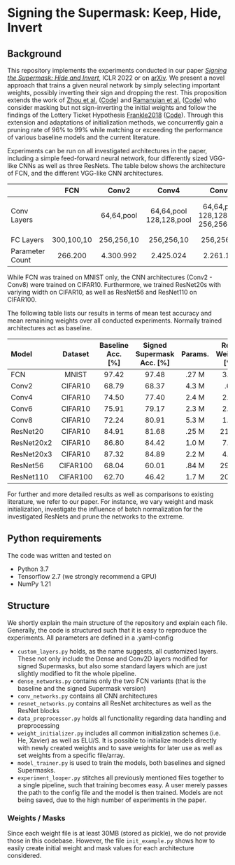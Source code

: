# Signing the Supermask: Keep, Hide, Invert

## Background
This repository implements the experiments conducted in our paper [*Signing the Supermask: Hide and Invert*](https://openreview.net/forum?id=e0jtGTfPihs), ICLR 2022 or on [arXiv](https://arxiv.org/abs/2201.13361).
We present a novel approach that trains a given neural network by simply selecting important weights, possibly inverting their sign and dropping the rest.
This proposition extends the work of [Zhou et al.](https://arxiv.org/abs/1905.01067) ([Code](https://github.com/uber-research/deconstructing-lottery-tickets)) and [Ramanujan et al.](https://arxiv.org/abs/1911.13299) ([Code](https://github.com/allenai/hidden-networks)) who consider masking but not sign-inverting the initial weights and follow the findings of the Lottery Ticket Hypothesis [Frankle2018](https://arxiv.org/abs/1803.03635) ([Code](https://github.com/google-research/lottery-ticket-hypothesis)).
Through this extension and adaptations of initialization methods, we concurrently gain a pruning rate of 96% to 99% while matching or exceeding the performance of various baseline models and the current literature. 

Experiments can be run on all investigated architectures in the paper, including a simple feed-forward neural network, four differently sized VGG-like CNNs as well as three ResNets. The table below shows the architecture of FCN, and the different VGG-like CNN architectures.

|             | FCN | Conv2 | Conv4 | Conv6 | Conv8 |
|------------ | :-: | :---: | :---: | :---: | :---: |
| Conv <br/> Layers | | 64,64,pool | 64,64,pool <br/> 128,128,pool | 64,64,pool <br/> 128,128,pool <br/> 256,256,pool | 64,64,pool <br/> 128,128,pool <br/> 256,256,pool <br/> 512,512,pool |
| FC Layers | 300,100,10 | 256,256,10 | 256,256,10 | 256,256,10 | 256,256,10 |
| Parameter Count | 266.200 | 4.300.992 | 2.425.024 | 2.261.184 | 5.275.840 |

While FCN was trained on MNIST only, the CNN architectures (Conv2 - Conv8) were trained on CIFAR10.
Furthermore, we trained ResNet20s with variying width on CIFAR10, as well as ResNet56 and ResNet110 on CIFAR100. 

The following table lists our results in terms of mean test accuracy and mean remaining weights over all conducted experiments. 
Normally trained architectures act as baseline.

| Model         | Dataset   | Baseline Acc. \[%\] | Signed Supermask Acc. \[%\]   | Params. | Rem. Weights [%]  |
| :------------ | :-------: | :-----------------: | :--------------------------:  | :-----: | :---------------: |
| FCN           | MNIST     | 97.42               | 97.48                         | .27 M   | 3.77              |
| Conv2         | CIFAR10   | 68.79               | 68.37                         | 4.3 M   | .60               |
| Conv4         | CIFAR10   | 74.50               | 77.40                         | 2.4 M   | 2.91              | 
| Conv6         | CIFAR10   | 75.91               | 79.17                         | 2.3 M   | 2.36              | 
| Conv8         | CIFAR10   | 72.24               | 80.91                         | 5.3 M   | 1.17              |
| ResNet20      | CIFAR10   | 84.91               | 81.68                         | .25 M   | 21.13             | 
| ResNet20x2    | CIFAR10   | 86.80               | 84.42                         | 1.0 M   | 7.69              | 
| ResNet20x3    | CIFAR10   | 87.32               | 84.89                         | 2.2 M   | 4.06              | 
| ResNet56      | CIFAR100  | 68.04               | 60.01                         | .84 M   | 29.39             | 
| ResNet110     | CIFAR100  | 62.70               | 46.42                         | 1.7 M   | 20.64             | 


For further and more detailed results as well as comparisons to existing literature, we refer to our paper. For instance, we vary weight and mask initialization, investigate the influence of batch normalization for the investigated ResNets and prune the networks to the extreme.

## Python requirements

The code was written and tested on

- Python 3.7
- Tensorflow 2.7 (we strongly recommend a GPU)
- NumPy 1.21


## Structure

We shortly explain the main structure of the repository and explain each file. Generally, the code is structured such that it is easy to reproduce the experiments. All parameters are defined in a .yaml-config


- `custom_layers.py` holds, as the name suggests, all customized layers. These not only include the Dense and Conv2D layers modified for signed Supermasks, but also some standard layers which are just slightly modified to fit the whole pipeline.
- `dense_networks.py` contains only the two FCN variants (that is the baseline and the signed Supermask version)
- `conv_networks.py` contains all CNN architectures
- `resnet_networks.py` contains all ResNet architectures as well as the ResNet blocks
- `data_preprocessor.py` holds all functionality regarding data handling and preprocessing
- `weight_initializer.py` includes all common initialization schemes (i.e. He, Xavier) as well as ELU/S. It is possible to initialize models directly with newly created weights and to save weights for later use as well as set weights from a specific file/array.
- `model_trainer.py` is used to train the models, both baselines and signed Supermasks.
- `experiment_looper.py` stitches all previously mentioned files together to a single pipeline, such that training becomes easy. A user merely passes the path to the config file and the model is then trained. Models are not being saved, due to the high number of experiments in the paper.

### Weights / Masks

Since each weight file is at least 30MB (stored as pickle), we do not provide those in this codebase. However, the file `init_example.py` shows how to easily create initial weight and mask values for each architecture considered.


